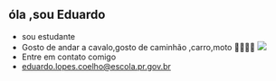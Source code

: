 ## óla ,sou Eduardo
- sou estudante
- Gosto de andar a cavalo,gosto de caminhão ,carro,moto
🚀🚀🚚🚜
![](https://media1.tenor.com/m/hUQVGBsiDJwAAAAd/i%27m-watching-you-major-league-baseball.gif)
- Entre em contato comigo
- eduardo.lopes.coelho@escola.pr.gov.br
